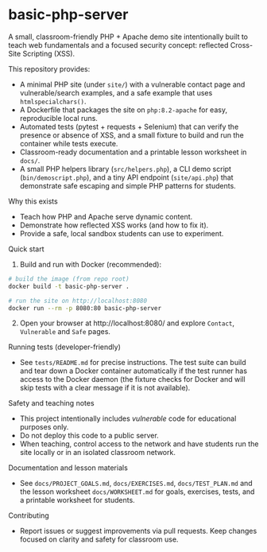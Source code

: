 # basic-php-server

A small, classroom-friendly PHP + Apache demo site intentionally built to
teach web fundamentals and a focused security concept: reflected Cross-Site
Scripting (XSS).

This repository provides:
- A minimal PHP site (under `site/`) with a vulnerable contact page and
	vulnerable/search examples, and a safe example that uses `htmlspecialchars()`.
- A Dockerfile that packages the site on `php:8.2-apache` for easy, reproducible
	local runs.
- Automated tests (pytest + requests + Selenium) that can verify the presence
	or absence of XSS, and a small fixture to build and run the container while
	tests execute.
- Classroom-ready documentation and a printable lesson worksheet in `docs/`.
 - A small PHP helpers library (`src/helpers.php`), a CLI demo script
	 (`bin/demoscript.php`), and a tiny API endpoint (`site/api.php`) that
	 demonstrate safe escaping and simple PHP patterns for students.

Why this exists
- Teach how PHP and Apache serve dynamic content.
- Demonstrate how reflected XSS works (and how to fix it).
- Provide a safe, local sandbox students can use to experiment.

Quick start
1. Build and run with Docker (recommended):

```bash
# build the image (from repo root)
docker build -t basic-php-server .

# run the site on http://localhost:8080
docker run --rm -p 8080:80 basic-php-server
```

2. Open your browser at http://localhost:8080/ and explore `Contact`,
	 `Vulnerable` and `Safe` pages.

Running tests (developer-friendly)
- See `tests/README.md` for precise instructions. The test suite can build and
	tear down a Docker container automatically if the test runner has access to the
	Docker daemon (the fixture checks for Docker and will skip tests with a clear
	message if it is not available).

Safety and teaching notes
- This project intentionally includes *vulnerable* code for educational purposes only.
- Do not deploy this code to a public server.
- When teaching, control access to the network and have students run the site
	locally or in an isolated classroom network.

Documentation and lesson materials
- See `docs/PROJECT_GOALS.md`, `docs/EXERCISES.md`, `docs/TEST_PLAN.md` and
	the lesson worksheet `docs/WORKSHEET.md` for goals, exercises, tests, and a
	printable worksheet for students.

Contributing
- Report issues or suggest improvements via pull requests. Keep changes
	focused on clarity and safety for classroom use.

